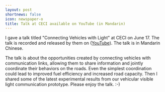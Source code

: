 ```yaml
---
layout: post
shortnews: false
icon: newspaper-o
title: Talk at CECI available on YouTube (in Mandarin)
---
```


I gave a talk titled "Connecting Vehicles with Light" at CECI on June 17. The talk is recorded and released by them on ([YouTube](https://youtu.be/4uBOJcxJBwA)). The talk is in Mandarin Chinese.

The talk is about the opportunities created by connecting vehicles with communication links, allowing them to share information and jointly coordinate their behaviors on the roads. Even the simplest coordination could lead to improved fuel efficiency and increased road capacity. Then I shared some of the latest experimental results from our vehicular visible light communication prototype. Please enjoy the talk. :-)

